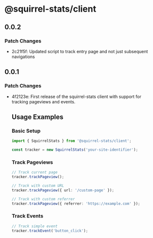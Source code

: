# @squirrel-stats/client

## 0.0.2

### Patch Changes

- 2c21f5f: Updated script to track entry page and not just subsequent navigations

## 0.0.1

### Patch Changes

- 4f2123e: First release of the squirrel-stats client with support for tracking pageviews and events.

    ## Usage Examples

    ### Basic Setup

    ```typescript
    import { SquirrelStats } from '@squirrel-stats/client';

    const tracker = new SquirrelStats('your-site-identifier');
    ```

    ### Track Pageviews

    ```typescript
    // Track current page
    tracker.trackPageview();

    // Track with custom URL
    tracker.trackPageview({ url: '/custom-page' });

    // Track with custom referrer
    tracker.trackPageview({ referrer: 'https://example.com' });
    ```

    ### Track Events

    ```typescript
    // Track simple event
    tracker.trackEvent('button_click');
    ```
